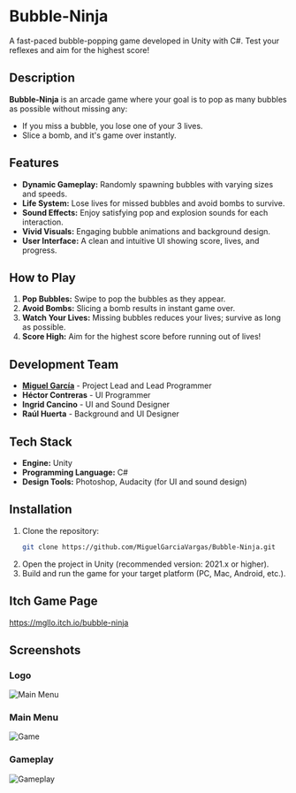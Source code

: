 # Bubble-Ninja
A fast-paced bubble-popping game developed in Unity with C#. Test your reflexes and aim for the highest score!

## Description
**Bubble-Ninja** is an arcade game where your goal is to pop as many bubbles as possible without missing any:
- If you miss a bubble, you lose one of your 3 lives.
- Slice a bomb, and it's game over instantly.


## Features
- **Dynamic Gameplay:** Randomly spawning bubbles with varying sizes and speeds.
- **Life System:** Lose lives for missed bubbles and avoid bombs to survive.
- **Sound Effects:** Enjoy satisfying pop and explosion sounds for each interaction.
- **Vivid Visuals:** Engaging bubble animations and background design.
- **User Interface:** A clean and intuitive UI showing score, lives, and progress.

## How to Play
1. **Pop Bubbles:** Swipe to pop the bubbles as they appear.
2. **Avoid Bombs:** Slicing a bomb results in instant game over.
3. **Watch Your Lives:** Missing bubbles reduces your lives; survive as long as possible.
4. **Score High:** Aim for the highest score before running out of lives!

## Development Team
- [**Miguel García**](https://github.com/MiguelGarciaVargas) - Project Lead and Lead Programmer
- **Héctor Contreras** - UI Programmer
- **Ingrid Cancino** - UI and Sound Designer
- **Raúl Huerta** - Background and UI Designer

## Tech Stack
- **Engine:** Unity
- **Programming Language:** C#
- **Design Tools:** Photoshop, Audacity (for UI and sound design)

## Installation 
1. Clone the repository:
   ```bash
   git clone https://github.com/MiguelGarciaVargas/Bubble-Ninja.git
2. Open the project in Unity (recommended version: 2021.x or higher).
3. Build and run the game for your target platform (PC, Mac, Android, etc.).

## Itch Game Page
https://mgllo.itch.io/bubble-ninja

## Screenshots

### Logo
![Main Menu](https://github.com/user-attachments/assets/ebe1915b-5693-40a0-948a-202a3d066f89)

### Main Menu
![Game](https://github.com/user-attachments/assets/051dcd2d-25cd-47ed-8628-1a5ade2bd775)

### Gameplay
![Gameplay](https://github.com/user-attachments/assets/c73060ff-ffc6-468c-8833-51673d6b50dc)


